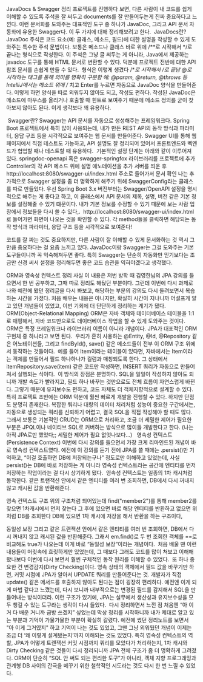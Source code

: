 JavaDocs & Swagger 정리
프로젝트를 진행하다 보면, 
다른 사람이 내 코드를 쉽게 이해할 수 있도록 주석을 잘 써두고 
documents를 잘 만들어두는게 진짜 중요하다고 느낀다.
이런 문서화를 도와주는 대표적인 도구 중 하나가 JavaDoc, 그리고 API 문서 자동화에 유용한 Swagger다.
이 두 가지에 대해 정리해보려고 한다.
​
JavaDocs란?
JavaDoc 주석은 코드 요소(예: 클래스, 메소드, 필드)에 대한 설명을 작성할 수 있게 도와주는 
특수한 주석 문법이다.
보통은 메소드나 클래스 바로 위에 /**로 시작해서 */로 끝나는 형식으로 작성한다.
이 주석은 그냥 글 써두는 게 아니라, Java에서 제공하는 javadoc 도구를 통해 HTML 문서로 변환할 수 있다.
덕분에 프로젝트 전반에 대한 API 참조 문서를 손쉽게 만들 수 있다.
​
형식은 이렇게 생겼다
/**로 시작해서 */로 끝남
@로 시작하는 태그를 통해 의미를 명확히 구분함
예: @param, @return, @throws 등
​
IntelliJ에서는 메소드 위에 /** 치고 Enter를 누르면 자동으로 JavaDoc 양식을 만들어준다.
이렇게 하면 양식을 따로 외워두지 않아도 되고, 작성도 편하다.
작성된 JavaDoc은 메소드에 마우스를 올리거나 호출할 때 힌트로 보여주기 때문에
메소드 정의를 굳이 찾아보지 않아도 된다. 이게 생각보다 꽤 유용하다.

​
Swagger란?
Swagger는 API 문서를 자동으로 생성해주는 프레임워크다.
Spring Boot 프로젝트에서 특히 많이 사용되는데,
내가 만든 REST API의 동작 방식과 파라미터, 응답 구조 등을 시각적으로 보여주는 웹 문서를 만들어준다.
Swagger UI를 통해 웹 페이지에서 직접 테스트도 가능하고,
API 설명도 잘 정리되어 있어서 
프론트엔드와 벡엔드가 협업할 때나 
테스트할 때 유용하다.
​
기본적인 설정 단계는 아래와 같이 이루어져 있다.
springdoc-openapi 혹은 swagger-springfox 라이브러리를 프로젝트에 추가
Controller의 각 API 메소드 위에 설명 애노테이션을 추가
서버를 띄운 후 http://localhost:8080/swagger-ui/index.html 주소로 들어가서 문서 확인
​
나는 추가적으로 Swagger 설정을 좀 더 명확하게 해주기 위해 SwaggerConfig라는 클래스를 따로 만들었다.
우선 Spring Boot 3.x 버전부터는 Swagger/OpenAPI 설정을 명시적으로 해주는 게 좋다고 하고,
이 클래스에서 API 문서의 제목, 설명, 버전 같은 기본 정보를 설정해줄 수 있기 떄문이다.
내가 기본 정보를 수정할 수 있기 때문에 보는 사람 입장에서 정보들을 다시 쓸 수 있다,.
​
http://localhost:8080/swagger-ui/index.html  로 들어가면 
화면이 나오는 것을 확인할 수 있다.
각 method들을 클릭하면 해당되는 동작 방식과 파라미터, 응답 구조 등을 시각적으로 보여준다!
 
코드를 잘 짜는 것도 중요하지만, 
다른 사람이 잘 이해할 수 있게 문서화하는 것 역시 그만큼 중요하다는 걸 요즘 느끼고 있다.
JavaDoc이랑 Swagger는 그걸 도와주는 기본 도구들이니까 꼭 익숙해져두면 좋다.
특히 Swagger는 단순히 자동화만 믿기보다는
조금만 신경 써서 설정을 정리해두면 좋은 코드 습관을 익혀야겠다고 생각했다.



ORM과 영속성 컨텍스트 정리
사실 이 내용은 저번 방학 때 김영한님의 JPA 강의를 들으면서 한 번 공부하고, 
그때 따로 정리도 해뒀던 부분이다.
그런데 이번에 다시 과제로 나와 예전에 봤던 정리글을 다시 봐보고, 
해당하는 부분의 강의도 다시 돌려보면서 복습하는 시간을 가졌다.
처음 배우는 내용은 아니지만, 확실히 시간이 지나니까 어설프게 알고 있던 개념들이 있었고,
이번 기회에 더 단단하게 정리하는 계기가 됐다.
​
ORM(Object-Relational Mapping)
ORM은 자바 객체와 데이터베이스 테이블을 1:1로 매핑해서, 
자바 코드만으로도 데이터베이스 작업을 할 수 있게 도와주는 것이다.
​
ORM은 특정 프레임워크나 라이브러리 이름이 아니라 개념이다.
JPA가 대표적인 ORM 구현체 중 하나라고 보면 된다.
​
우리가 흔히 사용하는 @Entity, @Id, @Repository 같은 어노테이션들,
그리고 findById(), save() 같은 메소드들이 전부 이 ORM 구조 위에서 동작하는 것들이다.
​
예를 들어 Item이라는 테이블이 있다면, 
자바에서는 Item이라는 객체를 만들어서 필드 하나하나가 컬럼과 매칭되도록 한다.
그 상태에서 itemRepository.save(item) 같은 코드만 작성하면,
INSERT 쿼리가 자동으로 만들어져서 실행되는 식이다.
​
이 방식의 장점은 분명하다.
SQL을 일일이 작성하지 않아도 되니까 개발 속도가 빨라지고,
필드 하나 바꾸는 것만으로도 전체 흐름이 자연스럽게 바뀐다.
그렇기 때문에 유지보수도 편하고, 코드 자체도 더 객체지향적으로 설계할 수 있다.
​
특히 프로젝트 초반에는 ORM 덕분에 훨씬 빠르게 개발을 진행할 수 있다.
하지만 단점도 분명히 존재한다.
복잡한 쿼리나 대량의 데이터 처리처럼 성능이 중요한 구간에서는,
자동으로 생성되는 쿼리를 신뢰하기 어렵고, 결국 SQL을 직접 작성해야 할 때도 많다.
그래서 보통은 기본적인 CRUD는 ORM으로 처리하고,
조금 더 세밀한 제어가 필요한 부분은 JPQL이나 네이티브 SQL로 커버하는 방식으로 많이들 개발한다고 한다.
(나는 아직 JPA로만 했었다;; 세밀한 제어가 필요 없엇나보다...)
​
​
영속성 컨텍스트 (Persistence Context)
이번에 다시 강의를 들으면서 가장 크게 리마인드된 개념이 바로 영속성 컨텍스트였다.
예전에 이 강의를 듣기 전에 JPA를 쓸 때에는 .persist()만 기억하고,
“이걸 호출하면 DB에 저장되는구나” 정도로만 이해하고 있었는데,
사실 persist()는 DB에 바로 저장하는 게 아니라 
영속성 컨텍스트라는 공간에 엔티티를 먼저 저장하는 작업이라는 걸 다시 상기하게 됐다.
​
영속성 컨텍스트는 일종의 1차 캐시처럼 동작한다.
같은 트랜잭션 안에서 같은 엔티티를 여러 번 조회하면, DB에서 다시 꺼내지 않고 캐시된 값을 반환해준다.

영속 컨텍스트 구조
위의 구조처럼 되어있는데 find("member2")를 통해 member2를 찾으면 1차캐시에서 먼저 찾는다
그 후에 있으면 바로 해당 엔티티를 반환하고 없으면 위처럼 DB를 조회한다
DB에 있으면 1차 캐시에 저장을 해서 반환을 하는 구조이다,
​

동일성 보장
그리고 같은 트랜잭션 안에서 같은 엔티티를 여러 번 조회하면,
DB에서 다시 꺼내지 않고 캐시된 값을 반환해준다.
그래서 em.find()로 두 번 조회한 객체를 ==로 비교해도 true가 나오는데
이게 바로 “동일성 보장”이라는 개념이다.
​
처음 배울 땐 이런 내용들이 머릿속에 흐릿하게만 있었는데,
그 때보다 그래도 코드를 많이 쳐보고 이해해봤나보다
이번에 다시 보면서 훨씬 구체적인 동작 원리를 이해할 수 있었다.
​
또 하나 중요한 건 변경감지(Dirty Checking)이다.
영속 상태의 객체에서 필드 값을 바꾸기만 하면,
커밋 시점에 JPA가 알아서 UPDATE 쿼리를 만들어준다는 것.
개발자가 직접 update() 같은 메서드를 호출하지 않아도 된다는 점이 굉장히 편리하다.
예전엔 이게 되게 마법 같다고 느꼈는데, 
다시 보니까 내부적으로는 변경된 필드를 감지해서 SQL을 만들어내는 방식이더라.
이런 구조가 있기에, JPA는 실무에서 생산성과 유지보수성을 모두 챙길 수 있는 도구라는 생각이 다시 들었다.
​
다시 정리하면서 느낀 점
처음엔 “아 이거 다 배운 거니까 금방 쓰겠지” 싶었는데 막상 정리를 시작하니까 내가 제대로 알고 있는 부분과
기억이 가물가물한 부분이 확실히 갈렸다.
예전에 썼던 정리노트를 보면서 "아 이게 그거였지" 하고 기억이 나는 것도 있었고,
그땐 그냥 외워뒀던 개념이 이제는 조금 더 ‘왜 이렇게 설계됐는지’까지 이해되는 것도 있었다.
특히 영속성 컨텍스트의 역할, JPA가 어떻게 트랜잭션 커밋 시점까지 쿼리를 모았다가 처리하는지,
1차 캐시와 Dirty Checking 같은 것들이 다시 정리되니까 JPA 전체 구조가 좀 더 명확하게 그려졌다.
ORM이 단순히 “SQL 안 써도 되는 편리한 도구”가 아니라,
객체 지향 프로그래밍과 관계형 DB 사이의 간극을 메꾸기 위한 철학적인 시도라는 것도 다시 한 번 느낄 수 있었다.
​
